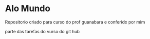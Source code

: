 # Alo Mundo
 Repositorio criado para curso do prof guanabara e conferido por mim

 parte das tarefas do vurso do git hub
